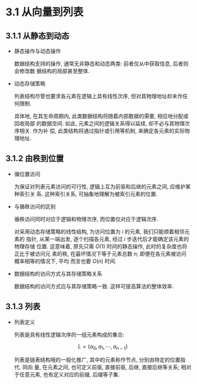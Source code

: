 # 3.1 从向量到列表

## 3.1.1 从静态到动态

- 静态操作与动态操作

  数据结构支持的操作, 通常无非静态和动态两类: 前者仅从中获取信息, 后者则会修改数
  据结构的局部甚至整体.

- 动态存储策略

  列表结构尽管也要求各元素在逻辑上具有线性次序, 但对其物理地址却未作任何限制.

  具体地, 在其生命周期内, 此类数据结构将随着内部数据的需要, 相应地分配或回收局部
  的数据空间. 如此, 元素之间的逻辑关系得以延续, 却不必与其物理次序相关. 作为补
  偿, 此类结构将通过指针或引用等机制, 来确定各元素的实际物理地址.

## 3.1.2 由秩到位置

- 循位置访问

  为保证对列表元素访问的可行性, 逻辑上互为前驱和后继的元素之间, 应维护某种索引关
  系. 这种索引关系, 可抽象地理解为被索引元素的位置.

- 与循秩访问的区别

  循秩访问同时对应于逻辑和物理次序, 而位置仅对应于逻辑次序.

  对采用动态存储策略的线性结构, 为访问位置为 $i$ 的元素, 我们只能顺着相邻元素的
  指针, 从某一端出发, 逐个扫描各元素, 经过 $i$ 步迭代后才能确定该元素的物理存储
  位置. 这意味着, 原先只需 $O(1)$ 时间的静态操作, 此时的复杂度也将正比于被访问元
  素的秩, 在最坏情况下等于元素总数 $n$; 即便在各元素被访问概率相等的情况下, 平均
  而言也要 $O(n)$ 时间.

- 数据结构的访问方式与其存储策略关系

  数据结构的访问方式应与其存储策略一致. 这样可提高算法的整体效率.

## 3.1.3 列表

- 列表定义

  列表是具有线性逻辑次序的一组元素构成的集合:

  $$
  L = \{a_0, a_1, \cdots, a_{n-1}\}
  $$

  列表是链表结构哦的一般化推广, 其中的元素称作节点, 分别由特定的位置指代. 同向
  量, 在元素之间, 也可定义前驱, 直接前驱, 后继, 直接后继等关系; 相对于任意元素,
  也有定义对应的前缀, 后缀等子集.

